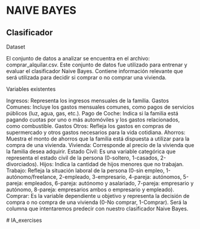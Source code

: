 # NAIVE BAYES 
## Clasificador

Dataset

El conjunto de datos a analizar se encuentra en el archivo: comprar_alquilar.csv. 
Este conjunto de datos fue utilizado para entrenar y evaluar el clasificador Naive Bayes. Contiene información relevante que será utilizada para decidir si comprar o no comprar una vivienda.

Variables existentes

Ingresos: Representa los ingresos mensuales de la familia.
Gastos Comunes: Incluye los gastos mensuales comunes, como pagos de servicios públicos (luz, agua, gas, etc.).
Pago de Coche: Indica si la familia está pagando cuotas por uno o más automóviles y los gastos relacionados, como combustible.
Gastos Otros: Refleja los gastos en compras de supermercado y otros gastos necesarios para la vida cotidiana.
Ahorros: Muestra el monto de ahorros que la familia está dispuesta a utilizar para la compra de una vivienda.
Vivienda: Corresponde al precio de la vivienda que la familia desea adquirir.
Estado Civil: Es una variable categórica que representa el estado civil de la persona (0-soltero, 1-casados, 2-divorciados).
Hijos: Indica la cantidad de hijos menores que no trabajan.
Trabajo: Refleja la situación laboral de la persona (0-sin empleo, 1-autónomo/freelance, 2-empleado, 3-empresario, 4-pareja: autónomos, 5-pareja: empleados, 6-pareja: autónomo y asalariado, 7-pareja: empresario y autónomo, 8-pareja: empresarios ambos o empresario y empleado).
Comprar: Es la variable dependiente u objetivo y representa la decisión de compra o no compra de una vivienda (0-No comprar, 1-Comprar). Será la columna que intentaremos predecir con nuestro clasificador Naive Bayes.





#   I A _ e x e r c i s e s  
 